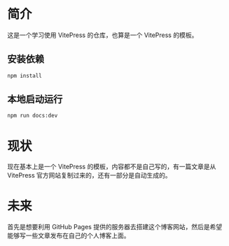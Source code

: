 # 简介

这是一个学习使用 VitePress 的仓库，也算是一个 VitePress 的模板。

## 安装依赖

```sh
npm install
```

## 本地启动运行

```sh
npm run docs:dev
```

# 现状

现在基本上是一个 VitePress 的模板，内容都不是自己写的，有一篇文章是从 VitePress 官方网站复制过来的，还有一部分是自动生成的。


# 未来

首先是想要利用 GitHub Pages 提供的服务器去搭建这个博客网站，然后是希望能够写一些文章发布在自己的个人博客上面。